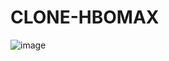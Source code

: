 # CLONE-HBOMAX
![image](https://github.com/guiddealmd/CLONE-HBOMAX/assets/125220755/5ca5baaa-5106-4d82-aa60-cb0c5d22e8e3)
